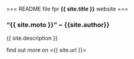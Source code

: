 \=== README file fpr __{{ site.title }}__ website  ===

### &ldquo;{{ site.moto }}&rdquo; ~ {{site.author}}



   {{ site.description }}

find out more on <{{ site.url }}>
